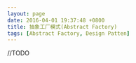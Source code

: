 ```yaml
---
layout: page
date: 2016-04-01 19:37:48 +0800 
title: 抽象工厂模式(Abstract Factory)
tags: [Abstract Factory, Design Patten]
---
```


//TODO